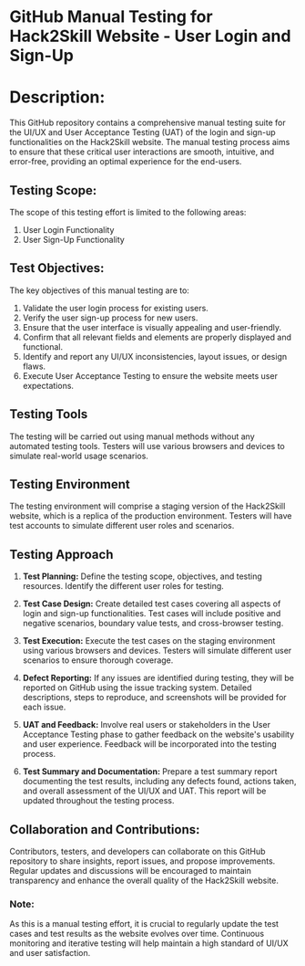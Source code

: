 

# GitHub Manual Testing for Hack2Skill Website - User Login and Sign-Up

# Description:
This GitHub repository contains a comprehensive manual testing suite for the UI/UX and User Acceptance Testing (UAT) of the login and sign-up functionalities on the Hack2Skill website. The manual testing process aims to ensure that these critical user interactions are smooth, intuitive, and error-free, providing an optimal experience for the end-users.

## Testing Scope:
The scope of this testing effort is limited to the following areas:
1. User Login Functionality
2. User Sign-Up Functionality

## Test Objectives:
The key objectives of this manual testing are to:
1. Validate the user login process for existing users.
2. Verify the user sign-up process for new users.
3. Ensure that the user interface is visually appealing and user-friendly.
4. Confirm that all relevant fields and elements are properly displayed and functional.
5. Identify and report any UI/UX inconsistencies, layout issues, or design flaws.
6. Execute User Acceptance Testing to ensure the website meets user expectations.

## Testing Tools
The testing will be carried out using manual methods without any automated testing tools. Testers will use various browsers and devices to simulate real-world usage scenarios.

## Testing Environment
The testing environment will comprise a staging version of the Hack2Skill website, which is a replica of the production environment. Testers will have test accounts to simulate different user roles and scenarios.

## Testing Approach
1. **Test Planning:** Define the testing scope, objectives, and testing resources. Identify the different user roles for testing.

2. **Test Case Design:** Create detailed test cases covering all aspects of login and sign-up functionalities. Test cases will include positive and negative scenarios, boundary value tests, and cross-browser testing.

3. **Test Execution:** Execute the test cases on the staging environment using various browsers and devices. Testers will simulate different user scenarios to ensure thorough coverage.

4. **Defect Reporting:** If any issues are identified during testing, they will be reported on GitHub using the issue tracking system. Detailed descriptions, steps to reproduce, and screenshots will be provided for each issue.

5. **UAT and Feedback:** Involve real users or stakeholders in the User Acceptance Testing phase to gather feedback on the website's usability and user experience. Feedback will be incorporated into the testing process.

6. **Test Summary and Documentation:** Prepare a test summary report documenting the test results, including any defects found, actions taken, and overall assessment of the UI/UX and UAT. This report will be updated throughout the testing process.

## Collaboration and Contributions:
Contributors, testers, and developers can collaborate on this GitHub repository to share insights, report issues, and propose improvements. Regular updates and discussions will be encouraged to maintain transparency and enhance the overall quality of the Hack2Skill website.

### Note:
As this is a manual testing effort, it is crucial to regularly update the test cases and test results as the website evolves over time. Continuous monitoring and iterative testing will help maintain a high standard of UI/UX and user satisfaction.